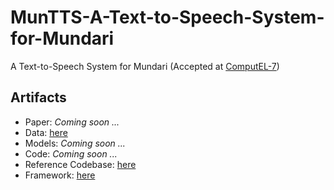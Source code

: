 # MunTTS-A-Text-to-Speech-System-for-Mundari
A Text-to-Speech System for Mundari (Accepted at [ComputEL-7](https://computel-workshop.org/computel-7/))

## Artifacts
 - Paper: _Coming soon ..._
 - Data: [here](https://github.com/karya-inc/dataset-mundari-tts)
 - Models: _Coming soon ..._
 - Code: _Coming soon ..._
 - Reference Codebase: [here](https://github.com/AI4Bharat/Indic-TTS)
 - Framework: [here](https://github.com/coqui-ai/TTS)
